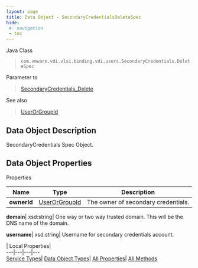 ```yaml
---
layout: page
title: Data Object - SecondaryCredentialsDeleteSpec
hide:
 #- navigation
 - toc
---
```






Java Class  
> `com.vmware.vdi.vlsi.binding.vdi.users.SecondaryCredentials.DeleteSpec`

Parameter to  
> [SecondaryCredentials_Delete](vdi.users.SecondaryCredentials.md#delete)

See also  
> [UserOrGroupId](vdi.entity.UserOrGroupId.md)


## Data Object Description 

SecondaryCredentials Spec Object. 

## Data Object Properties

Properties

Name |  Type |  Description   
---|---|---  
**ownerId**| [UserOrGroupId](vdi.entity.UserOrGroupId.md)|  The owner of secondary credentials.   
  
**domain**|  xsd:string|  One way or two way trusted domain. This will be the DNS name of the domain.   
  
**username**|  xsd:string|  Username for secondary credentials account.   
  
  
  
 | Local Properties|   
---|---|---|---  
[Service Types](index-mo_types.md)| [Data Object Types](index-do_types.md)| [All Properties](index-properties.md)| [All Methods](index-methods.md)  
  
  

